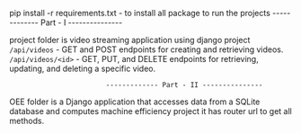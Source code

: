 pip install -r requirements.txt - to install all package to run the projects
                            ------------- Part - I ---------------


project folder is video streaming application using django project
 `/api/videos` - GET and POST endpoints for creating and retrieving videos. 
 `/api/videos/<id>` - GET, PUT, and DELETE endpoints for retrieving, updating, and deleting a specific video. 


                            ------------- Part - II ---------------


OEE folder is a Django application that accesses data from a SQLite database and  computes machine efficiency project
it has router url to get all methods.
